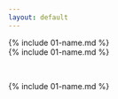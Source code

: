 ```yaml
---
layout: default
---
```



{% include 01-name.md %}
<br>
{% include 01-name.md %}

<br>

{% include 01-name.md %}



